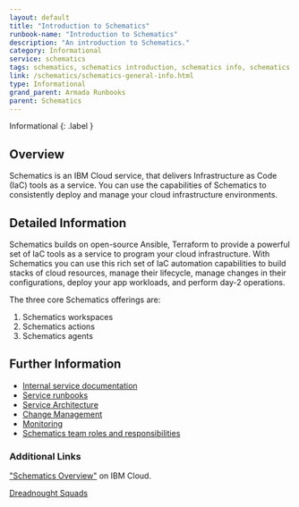 ```yaml
---
layout: default
title: "Introduction to Schematics"
runbook-name: "Introduction to Schematics"
description: "An introduction to Schematics."
category: Informational
service: schematics
tags: schematics, schematics introduction, schematics info, schematics information
link: /schematics/schematics-general-info.html
type: Informational
grand_parent: Armada Runbooks
parent: Schematics
---
```


Informational
{: .label }

## Overview
Schematics is an IBM Cloud service, that delivers Infrastructure as Code (IaC) tools as a service. You can use the capabilities of Schematics to consistently deploy and manage your cloud infrastructure environments.

## Detailed Information

Schematics builds on open-source Ansible, Terraform to provide a powerful set of IaC tools as a service to program your cloud infrastructure. With Schematics you can use this rich set of IaC automation capabilities to build stacks of cloud resources, manage their lifecycle, manage changes in their configurations, deploy your app workloads, and perform day-2 operations.

The three core Schematics offerings are:
   1. Schematics workspaces
   1. Schematics actions
   1. Schematics agents

## Further Information

- [Internal service documentation](https://github.ibm.com/blueprint/getting-started/blob/master/docs/architecture)
- [Service runbooks](https://github.ibm.com/blueprint/schematics-devops/tree/master/runbooks)
- [Service Architecture](https://github.ibm.com/blueprint/getting-started/blob/master/docs/architecture/Arch_01_Core.md)
- [Change Management](https://github.ibm.com/blueprint/getting-started/blob/master/docs/operations/changepolicy.md)
- [Monitoring](https://github.ibm.com/blueprint/getting-started/blob/master/docs/operations/SysdigAlerts.md)
- [Schematics team roles and responsibilities](https://github.ibm.com/blueprint/getting-started/blob/master/docs/operations/team-roles-and-responsibilities.md)


### Additional Links

["Schematics Overview"](https://cloud.ibm.com/catalog/services/schematics) on IBM Cloud.

[Dreadnought Squads](https://ibm.box.com/s/1i5h6smbbvjylkvl2xqohinlcxo04zni)

